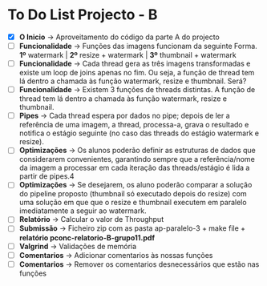 # To Do List Projecto - B

- [X] **O Inicio** -> Aproveitamento do código da parte A do projecto
- [ ] **Funcionalidade** -> Funções das imagens funcionam da seguinte Forma. **1º** watermark | **2º** resize + watermark | **3º** thumbnail + watermark 
- [ ] **Funcionalidade** -> Cada thread gera as três imagens transformadas e existe um loop de joins apenas no fim. Ou seja, a função de thread tem lá dentro a chamada às função watermark, resize e thumbnail. Será?
- [ ] **Funcionalidade** -> Existem 3 funções de threads distintas. A função de thread tem lá dentro a chamada às função watermark, resize e thumbnail.
- [ ] **Pipes** -> Cada thread espera por dados no pipe; depois de ler a referência de uma imagem, a thread, processa-a, grava o resultado e notifica o estágio seguinte (no caso das threads do estágio watermark e resize).
- [ ] **Optimizações** -> Os alunos poderão definir as estruturas de dados que considerarem convenientes, garantindo sempre que a referência/nome da imagem a processar em cada iteração das threads/estágio é lida a partir de pipes.4
- [ ] **Optimizações** -> Se desejarem, os aluno poderão comparar a solução do pipeline proposto (thumbnail só executado depois do resize) com uma solução em que que o resize e thumbnail executem em paralelo imediatamente a seguir ao watermark.
- [ ] **Relatório** -> Calcular o valor de Throughput
- [ ] **Submissão** -> Ficheiro zip com as pasta ap-paralelo-3 + make file + **relatório pconc-relatorio-B-grupo11.pdf**
- [ ] **Valgrind** -> Validações de memória
- [ ] **Comentarios** -> Adicionar comentarios às nossas funções
- [ ] **Comentarios** -> Remover os comentarios desnecessários que estão nas funções